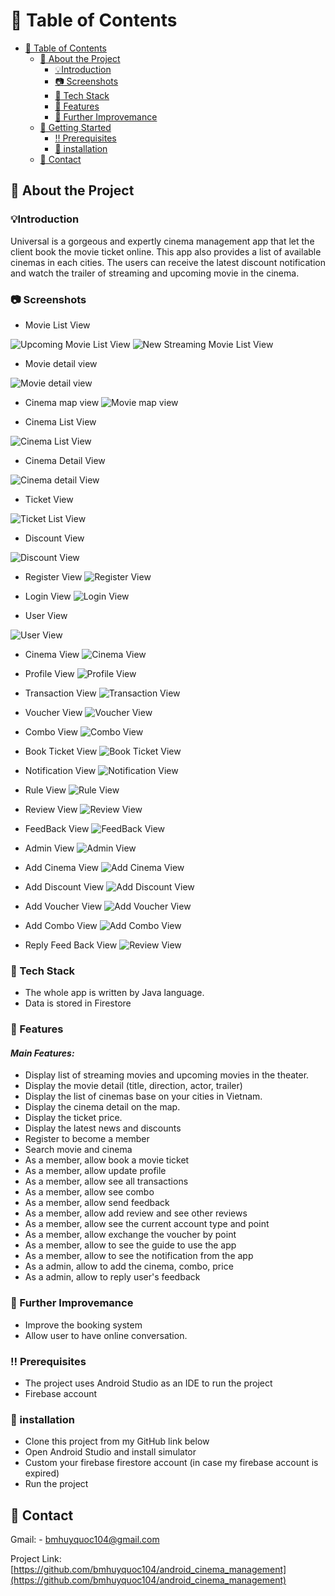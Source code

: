 <!-- Table of Contents -->
# :notebook_with_decorative_cover: Table of Contents

- [:notebook_with_decorative_cover: Table of Contents](#notebook_with_decorative_cover-table-of-contents)
  - [:star2: About the Project](#star2-about-the-project)
    - [💡Introduction](#introduction)
    - [:camera: Screenshots](#camera-screenshots)
    - [:space_invader: Tech Stack](#space_invader-tech-stack)
    - [:dart: Features](#dart-features)
    - [:key: Further Improvemance](#key-further-improvemance)
  - [:toolbox: Getting Started](#toolbox-getting-started)
    - [:bangbang: Prerequisites](#bangbang-prerequisites)
    - [🔧 installation](#-installation)
  - [:handshake: Contact](#handshake-contact)

  

<!-- About the Project -->
## :star2: About the Project
### 💡Introduction
Universal is a gorgeous and expertly cinema management app that let the client book the movie ticket online. This app also provides a list of available cinemas in each cities. The users can receive the latest discount notification and watch the trailer of streaming and upcoming movie in the cinema.

<!-- Screenshots -->
### :camera: Screenshots

- Movie List View
  
![Upcoming Movie List View](https://i.imgur.com/bL14vJL.png)
![New Streaming Movie List View](https://i.imgur.com/Zwl2Z2G.png)

- Movie detail view
  
![Movie detail view](https://i.imgur.com/035iOoA.png)

- Cinema map view
![Movie map view](https://i.imgur.com/WhEzFyr.png)

- Cinema List View
  
![Cinema List View](https://i.imgur.com/P9Vd5vV.png)

- Cinema Detail View
  
![Cinema detail View](https://i.imgur.com/4Y9rwm7.png)

- Ticket View
  
![Ticket List View](https://i.imgur.com/ChmR8qi.png)

- Discount View
  
![Discount View](https://i.imgur.com/APIdYz0.png)

- Register View
![Register View](https://i.imgur.com/ExKmjkI.png)

- Login View
![Login View](https://i.imgur.com/0xsYnNA.png)

- User View
  
![User View](https://i.imgur.com/b82W2tP.png)

- Cinema View
![Cinema View](https://i.imgur.com/P9Vd5vV.png)

- Profile View
![Profile View](https://i.imgur.com/LI0B26c.png)

- Transaction View
![Transaction View](https://i.imgur.com/ilNd8QQ.png)

- Voucher View
![Voucher View](https://i.imgur.com/SIemUZ9.png)

- Combo View
![Combo View](https://i.imgur.com/he2xRu3.png)

- Book Ticket View
![Book Ticket View](https://i.imgur.com/MB5y6mm.png)

- Notification View
![Notification View](https://i.imgur.com/6zj8pas.png)

- Rule View
![Rule View](https://i.imgur.com/kq7LEku.png)

- Review View
![Review View](https://i.imgur.com/fdy9iEC.png)

- FeedBack View
![FeedBack View](https://i.imgur.com/be6QG36.png)

- Admin View
![Admin View](https://i.imgur.com/xRFuxGH.png)

- Add Cinema View
![Add Cinema View](https://i.imgur.com/lrVO65u.png)

- Add Discount View
![Add Discount View](https://i.imgur.com/EyYu2zj.png)

- Add Voucher View
![Add Voucher View](https://i.imgur.com/qOCvnby.png)

- Add Combo View
![Add Combo View](https://i.imgur.com/P3hNPX7.png)

- Reply Feed Back View
![Review View](https://i.imgur.com/pyYOu9X.png)

<!-- TechStack -->
### :space_invader: Tech Stack
-    The whole app is written by Java language.
-    Data is stored in Firestore

<!-- Features -->
### :dart: Features

####    ***Main Features:***
-    Display list of streaming movies and upcoming movies in the theater. 
-    Display the movie detail (title, direction, actor, trailer)
-    Display the list of cinemas base on your cities in Vietnam.
-    Display the cinema detail on the map.
-    Display the ticket price.
-    Display the latest news and discounts
-    Register to become a member
-    Search movie and cinema
-    As a member, allow book a movie ticket
-    As a member, allow update profile
-    As a member, allow see all transactions
-    As a member, allow see combo
-    As a member, allow send feedback 
-    As a member, allow add review and see other reviews
-    As a member, allow see the current account type and point
-    As a member, allow exchange the voucher by point
-    As a member, allow to see the guide to use the app
-    As a member, allow to see the notification from the app
-    As a admin, allow to add the cinema, combo, price
-    As a admin, allow to reply user's feedback


### :key: Further Improvemance
-   Improve the booking system
-   Allow user to have online conversation.

<!-- Prerequisites -->
### :bangbang: Prerequisites

-    The project uses Android Studio as an IDE to run the project
-    Firebase account

<!-- Installation -->
### 🔧 installation
-    Clone this project from my GitHub link below
-    Open Android Studio and install simulator
-    Custom your firebase firestore account (in case my firebase account is expired)
-    Run the project 

<!-- Contact -->
## :handshake: Contact

Gmail: - bmhuyquoc104@gmail.com

Project Link: [https://github.com/bmhuyquoc104/android_cinema_management](https://github.com/bmhuyquoc104/android_cinema_management)
